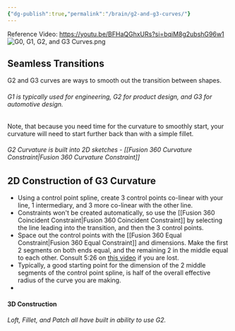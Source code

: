 ```yaml
---
{"dg-publish":true,"permalink":"/brain/g2-and-g3-curves/"}
---
```


Reference Video: https://youtu.be/BFHaQGhxURs?si=bqiM8g2ubshG96w1
![G0, G1, G2, and G3 Curves.png](/img/user/Brain/G0,%20G1,%20G2,%20and%20G3%20Curves.png)

## Seamless Transitions
G2 and G3 curves are ways to smooth out the transition between shapes. 
###### *G1 is typically used for engineering, G2 for product design, and G3 for automotive design.*

Note, that because you need time for the curvature to smoothly start, your curvature will need to start further back than with a simple fillet.

###### G2 Curvature is built into 2D sketches - [[Fusion 360 Curvature Constraint\|Fusion 360 Curvature Constraint]]
## 2D Construction of G3 Curvature
- Using a control point spline, create 3 control points co-linear with your line, 1 intermediary, and 3 more co-linear with the other line. 
- Constraints won't be created automatically, so use the [[Fusion 360 Coincident Constraint\|Fusion 360 Coincident Constraint]] by selecting the line leading into the transition, and then the 3 control points.
- Space out the control points with the [[Fusion 360 Equal Constraint\|Fusion 360 Equal Constraint]] and dimensions. Make the first 2 segments on both ends equal, and the remaining 2 in the middle equal to each other. Consult 5:26 on [this video](https://youtu.be/BFHaQGhxURs?si=nWRbe9xrlS7jewWs&t=326) if you are lost.
- Typically, a good starting point for the dimension of the 2 middle segments of the control point spline, is half of the overall effective radius of the curve you are making.
- 

#### 3D Construction
###### *Loft, Fillet, and Patch all have built in ability to use G2.*
